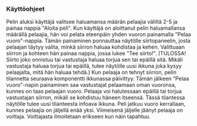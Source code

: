 ### Käyttöohjeet

Pelin aluksi käyttäjä valitsee haluamansa määrän pelaajia väliltä 2-5 ja painaa nappia "Aloita peli".
Kun käyttäjä on aloittanut pelin haluamallansa määrällä pelaajia, hän voi pelata eteenpäin yhden vuoron painamalla "Pelaa vuoro"-nappia. Tämän painaminen ponnauttaa näytölle siirtopaneelin, josta pelaajan täytyy valita, minkä siirron haluaa kohdistaa ja kehen. Valittuaan siirron ja kohteen hän painaa nappia, jossa lukee "Tee siirto!". (TULOSSA! Siirto joko onnistuu tai vastustaja haluaa torjua sen tai epäillä sitä. Mikäli vastustaja haluaa torjua tai epäillä, tulee näytölle uusi ikkuna joka kysyy pelaajalta, mitä hän haluaa tehdä.)
Kun pelaaja on tehnyt siirron, pelin tilannetta seuraava komponentti ikkunassa päivittyy. Tämän jälkeen "Pelaa vuoro"-napin painaminen saa vastustajat pelaamaan oman vuoronsa, kunnes on taas pelaajan vuoro. Pelaaja voi halutessaan epäillä tai torjua vastustajan siirron, mikäli se kohdistuu häneen itseensä. Tässä tilantessa näytölle tulee uusi tilanteesta infoava ikkuna.
Peli jatkuu vuoro kerrallaan, kunnes pelaajia on jäljellä enää yksi. Viimeisenä jäljelle jäänyt pelaaja on voittaja. Voittajasta ilmoitetaan erikseen kun näin tapahtuu.
